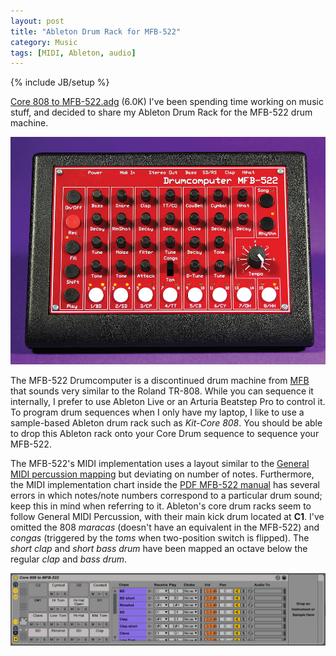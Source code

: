 ```yaml
---
layout: post
title: "Ableton Drum Rack for MFB-522"
category: Music
tags: [MIDI, Ableton, audio]
---
```

{% include JB/setup %}

<p>
  <span class="marginnote"><a href="/assets/uploads/Core 808 to MFB-522.adg">Core 808 to MFB-522.adg</a> (6.0K)</span>
  I've been spending time working on music stuff, and decided to share my Ableton Drum Rack for the MFB-522 drum machine.
</p>

<img src="/assets/images/MFB-522.jpg" alt="MFB-522 Drumcomputer">

The MFB-522 Drumcomputer is a discontinued drum machine from [MFB](http://mfberlin.de/) that sounds very similar to the Roland TR-808.
While you can sequence it internally, I prefer to use Ableton Live or an Arturia Beatstep Pro to control it.
To program drum sequences when I only have my laptop, I like to use a sample-based Ableton drum rack such as *Kit-Core 808*.
You should be able to drop this Ableton rack onto your Core Drum sequence to sequence your MFB-522.

The MFB-522's MIDI implementation uses a layout similar to the [General MIDI percussion mapping](https://en.wikipedia.org/wiki/General_MIDI#Percussion) but deviating on number of notes.
Furthermore, the MIDI implementation chart inside the [PDF MFB-522 manual](http://mfberlin.de/wp-content/uploads/mfb-522_english.pdf)
 has several errors in which notes/note numbers correspond to a particular drum sound; keep this in mind when referring to it.
Ableton's core drum racks seem to follow General MIDI Percussion, with their main kick drum located at **C1**.
I've omitted the 808 *maracas* (doesn't have an equivalent in the MFB-522) and *congas* (triggered by the *toms* when two-position switch is flipped).
The *short clap* and *short bass drum* have been mapped an octave below the regular *clap* and *bass drum*.

<img src="/assets/images/Core 808 to MFB-522.png" alt="Core 808 to MFB-522">
